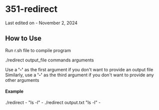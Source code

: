 # 351-redirect
Last edited on - November 2, 2024

## How to Use
Run r.sh file to compile program

./redirect output_file commands arguments

Use a __'-'__ as the first argument if you don't want to provide an output file
Similarly, use a __'-'__ as the third argument if you don't want to provide any other arguments

#### Example
./redirect - "ls -l" -
./redirect output.txt "ls -l" -
